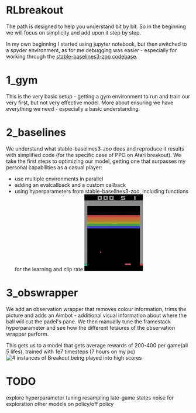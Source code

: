 # RLbreakout

The path is designed to help you understand bit by bit. So in the beginning we will focus on simplicity and add upon it step by step.

In my own beginning I started using jupyter notebook, but then switched to a spyder environment, as for me debugging was easier - especially for working through the [stable-baselines3-zoo codebase](https://github.com/DLR-RM/stable-baselines3).


# 1_gym
This is the very basic setup - getting a gym environment to run and train our very first, but not very effective model. More about ensuring we have everything we need - especially a basic understanding.

# 2_baselines
We understand what stable-baselines3-zoo does and reproduce it results with simplified code (for the specific case of PPO on Atari breakout). We take the first steps to optimizing our model, getting one that surpasses my personal capabilities as a casual player:
- use multiple environments in parallel
- adding an evalcallback and a custom callback
- using hyperparameters from stable-baselines3-zoo, including functions for the learning and clip rate
![1 instance of Breakout being played into low scores](./video/2.3_copying_hp_zoo.gif)

# 3_obswrapper
We add an observation wrapper that removes colour information, trims the picture and adds an Aimbot - additional visual information about where the ball will cut the padel's pane. We then manually tune the framestack hyperparameter and see how the different fetaures of the observation wrapper perform. 

This gets us to a model that gets average rewards of 200-400 per game(all 5 lifes), trained with 1e7 timesteps (7 hours on my pc)
![4 instances of Breakout being played into high scores](./video/3.3_aimbot_training_mono_1dim_trim_predict_3fs_0es_seed124_1e7.gif)

# TODO

explore hyperparameter tuning
resampling late-game states
noise for exploration
other models
on policy/off policy

